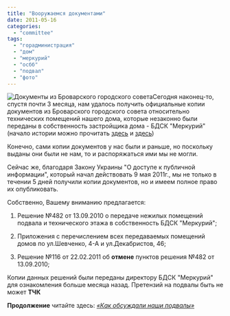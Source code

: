 ```yaml
---
title: "Вооружаемся документами"
date: 2011-05-16
categories: 
  - "committee"
tags: 
  - "горадминистрация"
  - "дом"
  - "меркурий"
  - "осбб"
  - "подвал"
  - "фото"
---
```


![Документы из Броварского городского совета](http://shevchenko4a.brovary.org/wp-content/uploads/2011/05/shahmaty.jpg "Документы из Броварского городского совета")Сегодня наконец-то, спустя почти 3 месяца, нам удалось получить официальные копии документов из Броварского городского совета относительно технических помещений нашего дома, которые незаконно были переданы в собственность застройщика дома - БДСК "Меркурий" (начало истории можно прочитать [здесь](http://shevchenko4a.brovary.org/jeleznaya-hvatka-temnogo-lorda/) и [здесь](http://shevchenko4a.brovary.org/izgnaniye-besa/))

Конечно, сами копии документов у нас были и раньше, но поскольку выданы они были не нам, то и распоряжаться ими мы не могли.

Сейчас же, благодаря Закону Украины "О доступе к публичной информации", который начал действовать 9 мая 2011г., мы не только в течении 5 дней получили копии документов, но и имеем полное право их опубликовать.

Собственно, Вашему вниманию предлагается: <!--more-->

1) Решение №482 от 13.09.2010 о передаче нежилых помещений подвала и технического этажа в собственность БДСК "Меркурий";

2) Приложения с перечислением всех передаваемых помещений домов по ул.Шевченко, 4-А и ул.Декабристов, 46;

3) Решение №116 от 22.02.2011 об **отмене** пунктов решения №482 от 13.09.2010;

<script type="text/javascript">$(document).ready(function() { $("#containerVoorujaemsya").pwi({ username: 'shevchenko4a.brovary.org', mode: 'album', album: 'PodvalNOmerkuriy', thumbSize: 144, showAlbumDescription: false, showPhotoDate: false, authKey: 'Gv1sRgCJeVh8ml8OzaqAE' }) }); </script>

 Копии данных решений были переданы директору БДСК "Меркурий" для ознакомления больше месяца назад. Претензий на подвалы быть не может **ТЧК**

**Продолжение** читайте здесь: [_«Как обсуждали наши подвалы»_](http://shevchenko4a.brovary.org/kak-obsujdali-nashi-podvaly/)
